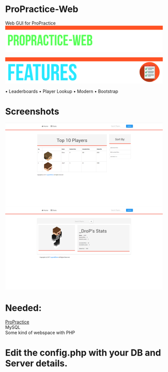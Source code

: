 # ProPractice-Web
Web GUI for ProPractice
![Banner](https://raw.githubusercontent.com/LegendEffects/ProPractice-Web/additions/Main.png)

![Banner](https://raw.githubusercontent.com/LegendEffects/ProPractice-Web/additions/Feature.png)

• Leaderboards
• Player Lookup
• Modern
• Bootstrap


# Screenshots
![Banner](https://raw.githubusercontent.com/LegendEffects/ProPractice-Web/additions/Leaderboard.png)
<br />
![Banner](https://raw.githubusercontent.com/LegendEffects/ProPractice-Web/additions/Lookup.png)

# Needed:
[ProPractice](https://www.spigotmc.org/resources/propractice-4-mysql-queueing-scoreboard-builduhc-combo-parties-party-events.27303/)
<br />
MySQL
<br />
Some kind of webspace with PHP

# Edit the config.php with your DB and Server details.
